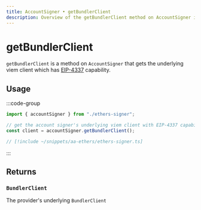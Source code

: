 ```yaml
---
title: AccountSigner • getBundlerClient
description: Overview of the getBundlerClient method on AccountSigner in aa-ethers
---
```



# getBundlerClient

`getBundlerClient` is a method on `AccountSigner` that gets the underlying viem client which has [EIP-4337](https://eips.ethereum.org/EIPS/eip-4337) capability.

## Usage

:::code-group

```ts [example.ts]
import { accountSigner } from "./ethers-signer";

// get the account signer's underlying viem client with EIP-4337 capabilities
const client = accountSigner.getBundlerClient();
```

```ts [ethers-signer.ts]
// [!include ~/snippets/aa-ethers/ethers-signer.ts]
```

:::

## Returns

### `BundlerClient`

The provider's underlying `BundlerClient`
